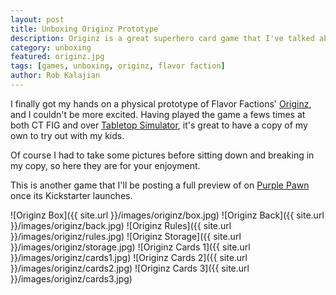 ```yaml
---
layout: post
title: Unboxing Originz Prototype
description: Originz is a great superhero card game that I've talked about before. Let's see what's inside.
category: unboxing
featured: originz.jpg
tags: [games, unboxing, originz, flavor faction]
author: Rob Kalajian
---
```


I finally got my hands on a physical prototype of Flavor Factions' [Originz](http://www.originzthegame.com/), and I couldn't be more excited. Having played the game a fews times at both CT FIG and over [Tabletop Simulator](http://pawnsperspective.com/Originz-Tabletop-Simulator/), it's great to have a copy of my own to try out with my kids.

Of course I had to take some pictures before sitting down and breaking in my copy, so here they are for your enjoyment.

This is another game that I'll be posting a full preview of on [Purple Pawn](http://purplepawn.com) once its Kickstarter launches.

![Originz Box]({{ site.url }}/images/originz/box.jpg)
![Originz Back]({{ site.url }}/images/originz/back.jpg)
![Originz Rules]({{ site.url }}/images/originz/rules.jpg)
![Originz Storage]({{ site.url }}/images/originz/storage.jpg)
![Originz Cards 1]({{ site.url }}/images/originz/cards1.jpg)
![Originz Cards 2]({{ site.url }}/images/originz/cards2.jpg)
![Originz Cards 3]({{ site.url }}/images/originz/cards3.jpg)
